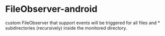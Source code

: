 FileObserver-android
====================

custom FileObserver that support events will be triggered for all files and  * subdirectories (recursively) inside the monitored directory.